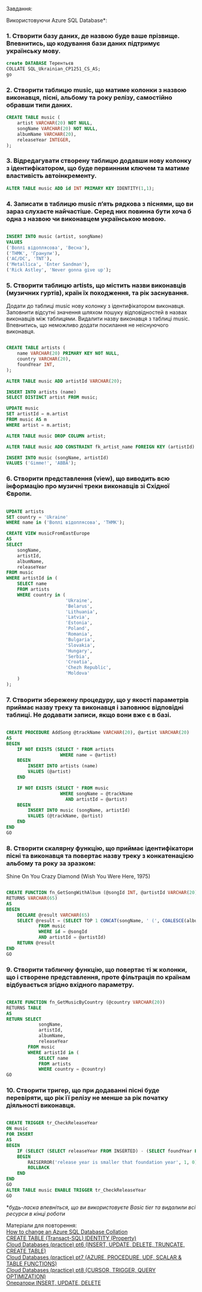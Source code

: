 Завдання:

Використовуючи Azure SQL Database*:
### 1.	Створити базу даних, де назвою буде ваше прізвище. Впевнитись, що кодування бази даних підтримує українську мову.
```sql
create DATABASE Терентьєв
COLLATE SQL_Ukrainian_CP1251_CS_AS;
go
```

### 2.	Створити таблицю music, що матиме колонки з назвою виконавця, пісні, альбому та року релізу, самостійно обравши типи даних.

```sql
CREATE TABLE music (
    artist VARCHAR(20) NOT NULL,
    songName VARCHAR(20) NOT NULL,
    albumName VARCHAR(20),
    releaseYear INTEGER,
);
```

### 3.	Відредагувати створену таблицю додавши нову колонку з ідентифікатором, що буде первинним ключем та матиме властивість автоінкременту.
```sql
ALTER TABLE music ADD id INT PRIMARY KEY IDENTITY(1,1);
```
### 4.	Записати в таблицю music п’ять рядкова з піснями, що ви зараз слухаєте найчастіше. Серед них повинна бути хоча б одна з назвою чи виконавцем українською мовою.
```sql

INSERT INTO music (artist, songName)
VALUES 
('Воплі відоплясова', 'Весна'),
('ТНМК', 'Гранули'),
('AC/DC', 'TNT'),
('Metallica', 'Enter Sandman'),
('Rick Astley', 'Never gonna give up');
```

### 5.	Створити таблицю artists, що містить назви виконавців (музичних гуртів), країн їх походження, та рік заснування.
Додати до таблиці music нову колонку з ідентифікатором виконавця.
Заповнити відсутні значення шляхом пошуку відповідностей в назвах виконавців між таблицями.
Видалити назву виконавця з таблиці music.
Впевнитись, що неможливо додати посилання не неіснуючого виконавця.
```sql

CREATE TABLE artists (
    name VARCHAR(20) PRIMARY KEY NOT NULL,
    country VARCHAR(20),
    foundYear INT, 
);

ALTER TABLE music ADD artistId VARCHAR(20);

INSERT INTO artists (name) 
SELECT DISTINCT artist FROM music;

UPDATE music 
SET artistId = m.artist
FROM music AS m
WHERE artist = m.artist;

ALTER TABLE music DROP COLUMN artist;

ALTER TABLE music ADD CONSTRAINT fk_artist_name FOREIGN KEY (artistId) REFERENCES artists(name);

INSERT INTO music (songName, artistId)
VALUES ('Gimme!', 'ABBA');
```

### 6.	Створити представлення (view), що виводить всю інформацію про музичні треки виконавців зі Східної Європи.
```sql

UPDATE artists 
SET country = 'Ukraine'
WHERE name in ('Воплі відоплясова', 'ТНМК');

CREATE VIEW musicFromEastEurope
AS
SELECT 
    songName,
    artistId,
    albumName,
    releaseYear
FROM music
WHERE artistId in ( 
    SELECT name 
    FROM artists 
    WHERE country in (
                      'Ukraine',
                      'Belarus',
                      'Lithuania',
                      'Latvia',
                      'Estonia',
                      'Poland',
                      'Romania',
                      'Bulgaria',
                      'Slovakia',
                      'Hungary',
                      'Serbia',
                      'Croatia',
                      'Chezh Republic',
                      'Moldova'
    )
);
```

### 7.	Створити збережену процедуру, що у якості параметрів приймає назву треку та виконавця і заповнює відповідні таблиці. Не додавати записи, якщо вони вже є в базі.
```sql

CREATE PROCEDURE AddSong @trackName VARCHAR(20), @artist VARCHAR(20)
AS
BEGIN 
    IF NOT EXISTS (SELECT * FROM artists 
                    WHERE name = @artist)
    BEGIN
        INSERT INTO artists (name)
        VALUES (@artist)
    END

    IF NOT EXISTS (SELECT * FROM music
                    WHERE songName = @trackName 
                      AND artistId = @artist)
    BEGIN
        INSERT INTO music (songName, artistId)
        VALUES (@trackName, @artist)
    END
END
GO
```

### 8.	Створити скалярну функцію, що приймає ідентифікатори пісні та виконавця та повертає назву треку з конкатенацією альбому та року за зразком:
Shine On You Crazy Diamond (Wish You Were Here, 1975)
```sql

CREATE FUNCTION fn_GetSongWithAlbum (@songId INT, @artistId VARCHAR(20))
RETURNS VARCHAR(65)
AS 
BEGIN
    DECLARE @result VARCHAR(65)
    SELECT @result = (SELECT TOP 1 CONCAT(songName, ' (', COALESCE(albumName, 'Unknown album'), ', ', ISNULL(CONVERT(VARCHAR(4), releaseYear), 'N/A'), ')')
            FROM music
            WHERE id = @songId
            AND artistId = @artistId)
    RETURN @result
END
GO
```

### 9.	Створити табличну функцію, що повертає ті ж колонки, що і створене представлення, проте фільтрація по країнам відбувається згідно вхідного параметру.
```sql

CREATE FUNCTION fn_GetMusicByCountry (@country VARCHAR(20))
RETURNS TABLE 
AS 
RETURN SELECT 
            songName,
            artistId,
            albumName,
            releaseYear
        FROM music
        WHERE artistId in ( 
            SELECT name 
            FROM artists 
            WHERE country = @country)
GO
```

### 10.	Створити тригер, що при додаванні пісні буде перевіряти, що рік її релізу не менше за рік початку діяльності виконавця.
```sql

CREATE TRIGGER tr_CheckReleaseYear
ON music 
FOR INSERT
AS 
BEGIN 
    IF (SELECT (SELECT releaseYear FROM INSERTED) - (SELECT foundYear FROM artists WHERE name =(SELECT artistId FROM INSERTED))) < 0 
    BEGIN
        RAISERROR('release year is smaller that foundation year', 1, 0)
        ROLLBACK
    END
END
GO
ALTER TABLE music ENABLE TRIGGER tr_CheckReleaseYear
GO
```

**будь-ласка впевніться, що ви використовуєте Basic tier та видалили всі ресурси в кінці роботи*

Матеріали для повторення:  
[How to change an Azure SQL Database Collation](https://www.sqlshack.com/how-to-change-an-azure-sql-database-collation/)  
[CREATE TABLE (Transact-SQL) IDENTITY (Property)](https://docs.microsoft.com/en-us/sql/t-sql/statements/create-table-transact-sql-identity-property?view=sql-server-ver15)  
[Cloud Databases (practice) pt6 (INSERT, UPDATE, DELETE, TRUNCATE, CREATE TABLE)](https://www.youtube.com/watch?app=desktop&v=0QNTyaiUjYc&feature=youtu.be)  
[Cloud Databases (practice) pt7 (AZURE, PROCEDURE, UDF, SCALAR & TABLE FUNCTIONS)](https://www.youtube.com/watch?app=desktop&v=3ymEzDdgAN0&feature=youtu.be)  
[Cloud Databases (practice) pt8 (CURSOR, TRIGGER, QUERY OPTIMIZATION)](https://www.youtube.com/watch?app=desktop&v=OkqmeUfMVZg&feature=youtu.be)  
[Оператори INSERT, UPDATE, DELETE](http://fcit.tneu.edu.ua/navchannja/pidhotovka-do-pratsevlashtuvannia/56-web-rozrobka/mysql/579-mysql-insert)  
